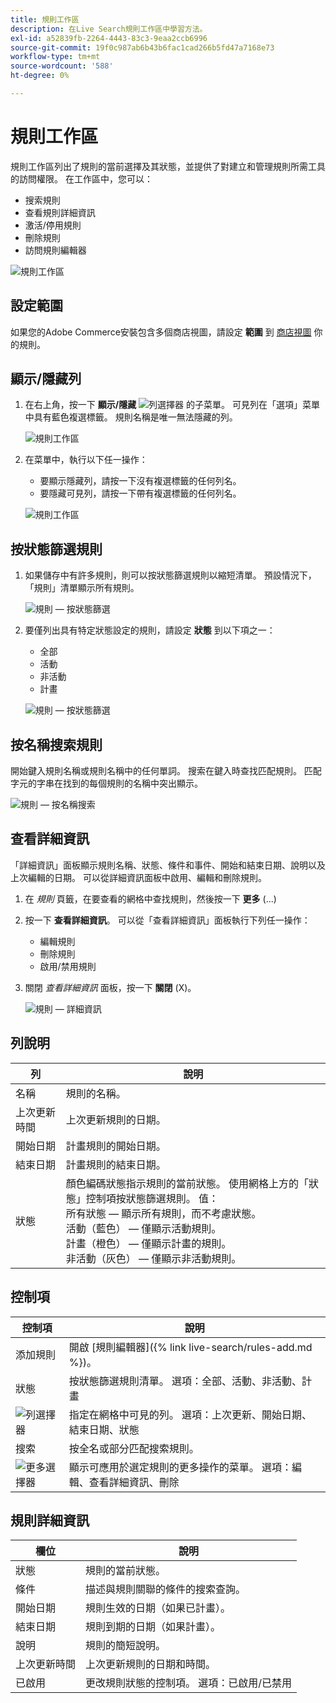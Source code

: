 ```yaml
---
title: 規則工作區
description: 在Live Search規則工作區中學習方法。
exl-id: a52839fb-2264-4443-83c3-9eaa2ccb6996
source-git-commit: 19f0c987ab6b43b6fac1cad266b5fd47a7168e73
workflow-type: tm+mt
source-wordcount: '588'
ht-degree: 0%

---
```


# 規則工作區

規則工作區列出了規則的當前選擇及其狀態，並提供了對建立和管理規則所需工具的訪問權限。 在工作區中，您可以：

* 搜索規則
* 查看規則詳細資訊
* 激活/停用規則
* 刪除規則
* 訪問規則編輯器

![規則工作區](assets/rules-workspace.png)

## 設定範圍

如果您的Adobe Commerce安裝包含多個商店視圖，請設定 **範圍** 到 [商店視圖](https://docs.magento.com/user-guide/configuration/scope.html) 你的規則。

## 顯示/隱藏列

1. 在右上角，按一下 **顯示/隱藏** ![列選擇器](assets/btn-show-hide-columns.png) 的子菜單。
可見列在「選項」菜單中具有藍色複選標籤。 規則名稱是唯一無法隱藏的列。

   ![規則工作區](assets/rules-workspace-show-hide-columns.png)

1. 在菜單中，執行以下任一操作：

   * 要顯示隱藏列，請按一下沒有複選標籤的任何列名。
   * 要隱藏可見列，請按一下帶有複選標籤的任何列名。

   ![規則工作區](assets/rules-workspace-all-columns.png)

## 按狀態篩選規則

1. 如果儲存中有許多規則，則可以按狀態篩選規則以縮短清單。 預設情況下，「規則」清單顯示所有規則。

   ![規則 — 按狀態篩選](assets/rules-workspace-filter-status.png)

1. 要僅列出具有特定狀態設定的規則，請設定 **狀態** 到以下項之一：

   * 全部
   * 活動
   * 非活動
   * 計畫

   ![規則 — 按狀態篩選](assets/rules-workspace-filter-status-active.png)

## 按名稱搜索規則

開始鍵入規則名稱或規則名稱中的任何單詞。
搜索在鍵入時查找匹配規則。 匹配字元的字串在找到的每個規則的名稱中突出顯示。

![規則 — 按名稱搜索](assets/rules-workspace-search-name.png)

## 查看詳細資訊

「詳細資訊」面板顯示規則名稱、狀態、條件和事件、開始和結束日期、說明以及上次編輯的日期。 可以從詳細資訊面板中啟用、編輯和刪除規則。

1. 在 *規則* 頁籤，在要查看的網格中查找規則，然後按一下 **更多** (...)
1. 按一下 **查看詳細資訊**。
可以從「查看詳細資訊」面板執行下列任一操作：

   * 編輯規則
   * 刪除規則
   * 啟用/禁用規則

1. 關閉 *查看詳細資訊* 面板，按一下 **關閉** (X)。

   ![規則 — 詳細資訊](assets/rules-workspace-details.png)

## 列說明

| 列 | 說明 |
|--- |--- |
| 名稱 | 規則的名稱。 |
| 上次更新時間 | 上次更新規則的日期。 |
| 開始日期 | 計畫規則的開始日期。 |
| 結束日期 | 計畫規則的結束日期。 |
| 狀態 | 顏色編碼狀態指示規則的當前狀態。 使用網格上方的「狀態」控制項按狀態篩選規則。 值：<br />所有狀態 — 顯示所有規則，而不考慮狀態。<br />活動（藍色） — 僅顯示活動規則。<br />計畫（橙色） — 僅顯示計畫的規則。<br />非活動（灰色） — 僅顯示非活動規則。 |

## 控制項

| 控制項 | 說明 |
|--- |--- |
| 添加規則 | 開啟 [規則編輯器]({% link live-search/rules-add.md %})。 |
| 狀態 | 按狀態篩選規則清單。 選項：全部、活動、非活動、計畫 |
| ![列選擇器](assets/btn-show-hide-columns.png) | 指定在網格中可見的列。 選項：上次更新、開始日期、結束日期、狀態 |
| 搜索 | 按全名或部分匹配搜索規則。 |
| ![更多選擇器](assets/btn-more.png) | 顯示可應用於選定規則的更多操作的菜單。 選項：編輯、查看詳細資訊、刪除 |

## 規則詳細資訊

| 欄位 | 說明 |
|--- |--- |
| 狀態 | 規則的當前狀態。 |
| 條件 | 描述與規則關聯的條件的搜索查詢。 |
| 開始日期 | 規則生效的日期（如果已計畫）。 |
| 結束日期 | 規則到期的日期（如果計畫）。 |
| 說明 | 規則的簡短說明。 |
| 上次更新時間 | 上次更新規則的日期和時間。 |
| 已啟用 | 更改規則狀態的控制項。 選項：已啟用/已禁用 |
